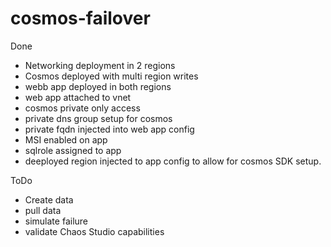 # cosmos-failover

Done
- Networking deployment in 2 regions
- Cosmos deployed with multi region writes
- webb app deployed in both regions
- web app attached to vnet
- cosmos private only access
- private dns group setup for cosmos
- private fqdn injected into web app config
- MSI enabled on app
- sqlrole assigned to app
- deeployed region injected to app config to allow for cosmos SDK setup.

ToDo
- Create data
- pull data
- simulate failure
- validate Chaos Studio capabilities
